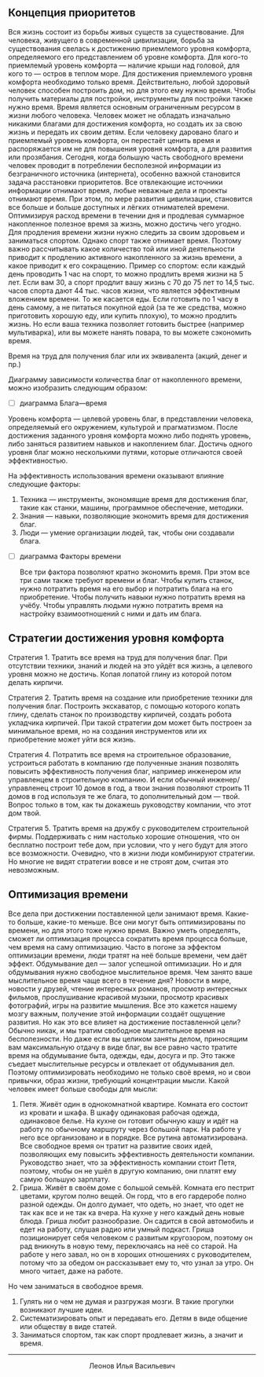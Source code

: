 ## Концепция приоритетов
Вся жизнь состоит из борьбы живых существ за существование.
   Для человека, живущего в современной  цивилизации,  борьба  за  существования
свелась  к   достижению   приемлемого   уровня   комфорта,   определяемого   его
представлением об уровне комфорта. Для кого-то  приемлемый  уровень  комфорта  —
наличие крыши над головой, для кого то — остров в теплом море.
   Для  достижения  приемлемого  уровня  комфорта   необходимо   только   время.
Действительно, любой здоровый человек способен построить дом, но для  этого  ему
нужно время. Чтобы получить материалы для постройки, инструменты  для  постройки
также нужно время. Время является основным ограниченным ресурсом в жизни  любого
человека. Человек может не обладать изначально никакими благами  для  достижения
комфорта, но создать их за свою жизнь и передать их своим детям.  Если  человеку
даровано благо и приемлемый  уровень  комфорта,  он  перестаёт  ценить  время  и
распоряжается  им  не  для  повышения  уровня  комфорта,  а  для  развития   или
прозябания.
   Сегодня,  когда  большую  часть  свободного  времени   человек   проводит   в
потреблении  бесполезной  информации  из  безграничного  источника  (интернета),
особенно важной становится задача расстановки приоритетов.
   Все отвлекающие источники информации отнимают время, любые  неважные  дела  и
проекты отнимают время. При этом, по мере развития цивилизации,  становится  все
больше и больше доступных и лёгких отнимателей времени.
   Оптимизируя расход времени в течении дня и  продлевая  суммарное  накопленное
полезное время за жизнь, можно достичь чего угодно.
   Для продления времени жизни нужно следить за  своим  здоровьем  и  заниматься
спортом. Однако спорт также отнимает время.  Поэтому  важно  рассчитывать  какое
количество той или иной деятельности приводит к продлению активного накопленного
за жизнь времени, а какое приводит к его сокращению.  Пример  со  спортом:  если
каждый день проводить 1 час на спорт, то можно продлить время жизни  на  5  лет.
Если вам 30, а спорт продлит вашу жизнь с 70 до 75 лет то 14,5 тыс. часов спорта
дают 44 тыс. часов жизни, что является эффективным вложением времени.
   То же касается еды. Если готовить по 1 часу в  день  самому,  а  не  питаться
покупной едой (за те же средства, можно  приготовить  хорошую  еду,  или  купить
плохую), то можно продлить  жизнь.  Но  если  ваша  техника  позволяет  готовить
быстрее (например мультиварка), или  вы  можете  нанять  повара,  то  вы  можете
сэкономить время.

Время на труд для получения благ или их эквивалента (акций, денег и пр.)

Диаграмму зависимости количества благ от накопленного времени, можно изобразить следующим образом:

- [ ] диаграмма Блага—время

Уровень комфорта — целевой уровень благ, в представлении человека, определяемый его окружением, культурой и прагматизмом.
После достижения заданного уровня комфорта можно либо поднять уровень, либо заняться развитием навыков и накоплением благ.
Достичь одного уровня благ можно несколькими путями, которые отличаются своей эффективностью.

На эффективность использования времени оказывают влияние следующие факторы:
1. Техника — инструменты, экономящие время для достижения благ, такие как станки, машины, программное обеспечение, методики.
2. Знания — навыки, позволяющие экономить время для достижения благ.
3. Люди — умение организации людей, так, чтобы они создавали блага.

- [ ] диаграмма Факторы времени 

   Все три фактора позволяют кратно экономить время. При этом все три сами также
требуют времени и благ. Чтобы купить станок, нужно потратить время на его  выбор
и потратить блага на его приобретение. Чтобы  получить  навыки  нужно  потратить
время на учёбу. Чтобы  управлять  людьми  нужно  потратить  время  на  настройку
взаимоотношений с ними и дать им блага.

## Стратегии достижения уровня комфорта

   Стратегия 1. Тратить все время на труд для  получения  благ.  При  отсутствии
техники, знаний и людей на это уйдёт вся  жизнь,  а  целевого  уровня  можно  не
достичь. Копая лопатой глину из которой потом делать кирпичи.

   Стратегия 2. Тратить время на создание или приобретение техники для получения
благ. Построить экскаватор, с помощью которого копать глину, сделать  станок  по
производству кирпичей, создать робота укладчика кирпичей.  При  такой  стратегии
дом может быть построен за минимальное время, но на создания инструментов или их
приобретение может уйти вся жизнь.

   Стратегия 4. Потратить все  время  на  строительное  образование,  устроиться
работать в компанию  где  полученные  знания  позволять  повысить  эффективность
получения благ, например инженером или управленцем в  строительную  компанию.  И
если обычный инженер/управленец строит 10 домов в год, а твои  знания  позволяют
строить 11 домов в год используя те же блага,  то  дополнительный  дом  —  твой.
Вопрос только в том, как ты докажешь руководству компании, что этот дом твой.

   Стратегия 5. Тратить время на  дружбу  с  руководителем  строительной  фирмы.
Поддерживать с ним настолько хорошие отношения, что он бесплатно  построит  тебе
дом, при условии, что у него будут для этого все возможности.
Очевидно, что в жизни люди комбинируют стратегии. Но многие не видят стратегии вовсе и не строят дом, считая это невозможным.

## Оптимизация времени
   Все дела при достижении поставленной цели занимают  время.  Какие-то  больше,
какие-то меньше. Все они могут быть оптимизированы по времени, но для этого тоже
нужно время. Важно уметь определять, сможет ли  оптимизация  процесса  сократить
время процесса больше, чем время на саму оптимизацию. Часто в погоне за эффектом
оптимизации времени, люди тратят на неё больше времени, чем даёт эффект.
   Обдумывание дел — залог успешной оптимизации.  Но  и  для  обдумывания  нужно
свободное мыслительное время. Чем занято ваше мыслительное время  чаще  всего  в
течение дня? Новости в  мире,  новости  у  друзей,  чтение  интересных  романов,
просмотр интересных фильмов, прослушивание красивой  музыки,  просмотр  красивых
фотографий, игры на развитие мышления. Все  это  кажется  нашему  мозгу  важным,
получение этой информации создаёт ощущение развития. Но как это  все  влияет  на
достижение поставленной цели? Обычно никак, и мы тратим  свободное  мыслительное
время на бесполезности.
   Но даже если вы целиком заняты делом, приносящим вам  максимальную  отдачу  в
виде благ, вы все равно часто тратите время на обдумывание  быта,  одежды,  еды,
досуга и пр. Это также съедает мыслительные ресурсы и отвлекает  от  обдумывания
дел.
Поэтому оптимизировать необходимо не только своё время, но и свои привычки, образ жизни, требующий концентрации мысли.
Какой человек имеет больше свободы для мысли:
   1. Петя. Живёт один в однокомнатной квартире. Комната его состоит из  кровати
и шкафа. В шкафу одинаковая  рабочая  одежда,  одинаковое  белье.  На  кухне  он
готовит обычную кашу и идёт на работу по обычному маршруту через  большой  парк.
На работе у него все организовано и в порядке. Все рутина автоматизирована.  Все
свободное время он тратит на  развитие  своих  идей,  позволяющих  ему  повысить
эффективность деятельности компании. Руководство  знает,  что  за  эффективность
компании стоит Петя, поэтому, чтобы он не ушёл в другую компанию, они платят ему
самую большую зарплату.
   2. Гриша. Живёт в своём доме с большой семьёй. Комната его  пестрит  цветами,
кругом полно вещей. Он горд, что в его гардеробе полно разной одежды.  Он  долго
думает, что одеть, но знает, что одет не так как все и не так ка вчера. На кухне
у него каждый день новые блюда. Гриша любит  разнообразие.  Он  садится  в  свой
автомобиль и едет на работу, слушая радио или умный подкаст. Гриша позиционирует
себя человеком с развитым кругозором, поэтому он  рад  вникнуть  в  новую  тему,
переключаясь на неё со  старой.  На  работе  у  него  завал,  но  он  в  хороших
отношениях с руководителем, потому что за обедом он  рассказывает  ему  то,  что
узнал за утро. Он много читает, даже на работе.

Но чем заниматься в свободное время. 
1. Гулять ни о чем не думая и разгружая мозги. В такие прогулки возникают лучшие идеи.
2. Систематизировать опыт и передавать его. Детям в виде общение или обществу в виде статей.
3. Заниматься спортом, так как спорт продлевает жизнь, а значит и время.

<hr>
<center>Леонов Илья Васильевич</center>
